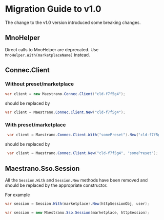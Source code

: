 # Migration Guide to v1.0

The change to the v1.0 version introduced some breaking changes.

## MnoHelper

Direct calls to MnoHelper are deprecated. Use `MnoHelper.With(marketplaceName)` instead.

## Connec.Client

### Without preset/marketplace
```csharp
var client = new Maestrano.Connec.Client("cld-f7f5g4");
```
should be replaced by

```csharp
var client = Maestrano.Connec.Client.New("cld-f7f5g4");
```

### With preset/marketplace

```csharp
 var client = Maestrano.Connec.Client.With("somePreset").New("cld-f7f5g4");
```
should be replaced by
```csharp
 var client = Maestrano.Connec.Client.New("cld-f7f5g4", "somePreset");
```

## Maestrano.Sso.Session

All the `Session.With` and `Session.New` methods have been removed and should be replaced by the appropriate constructor.

For example

```csharp
var session = Session.With(marketplace).New(httpSessionObj, user);
```

```csharp
var session = new Maestrano.Sso.Session(marketplace, httpSession);
```

